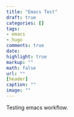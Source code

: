 ```yaml
---
title: "Emacs Test"
draft: true
categories: []
tags:
- emacs
- hugo
comments: true
date: 
highlight: true
markup: ""
math: false
url: ""
[header]
caption: ""
image: ""
---
```


Testing emacs workflow.
